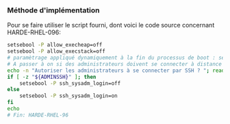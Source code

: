 ### Méthode d'implémentation
Pour se faire utiliser le script fourni, dont voici le code source concernant HARDE-RHEL-096:
```bash
setsebool -P allow_execheap=off
setsebool -P allow_execstack=off
# paramètrage appliqué dynamiquement à la fin du processus de boot : setsebool -P secure_mode_insmod=on
# A passer à on si des administrateurs doivent se connecter à distance
echo -n "Autoriser les administrateurs à se connecter par SSH ? "; read -e -i "O" -r ADMINSSH
if [ -z "${ADMINSSH}" ]; then
    setsebool -P ssh_sysadm_login=off
else
    setsebool -P ssh_sysadm_login=on
fi
echo
# Fin: HARDE-RHEL-96
```
